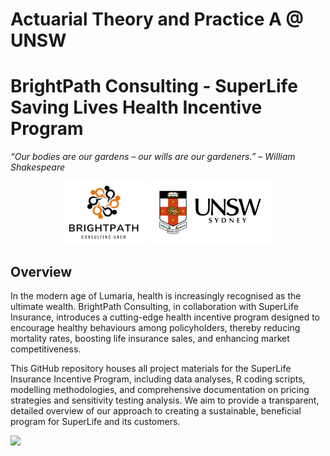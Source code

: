 # Actuarial Theory and Practice A @ UNSW

# BrightPath Consulting - SuperLife Saving Lives Health Incentive Program

_“Our bodies are our gardens – our wills are our gardeners.” – William Shakespeare_

<p align="center">
  <img src="Resources/logo_team.png" height="100" />
  <img src="Resources/logo_unsw.png" height="100" />
</p>

## Overview

In the modern age of Lumaria, health is increasingly recognised as the ultimate wealth. BrightPath Consulting, in collaboration with SuperLife Insurance, introduces a cutting-edge health incentive program designed to encourage healthy behaviours among policyholders, thereby reducing mortality rates, boosting life insurance sales, and enhancing market competitiveness.

This GitHub repository houses all project materials for the SuperLife Insurance Incentive Program, including data analyses, R coding scripts, modelling methodologies, and comprehensive documentation on pricing strategies and sensitivity testing analysis. We aim to provide a transparent, detailed overview of our approach to creating a sustainable, beneficial program for SuperLife and its customers.


![](Resources/Actuarial.gif)
